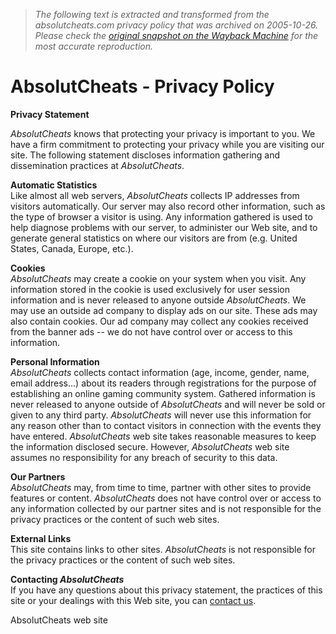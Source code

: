> *The following text is extracted and transformed from the absolutcheats.com privacy policy that was archived on 2005-10-26. Please check the [original snapshot on the Wayback Machine](https://web.archive.org/web/20051026012545id_/http%3A//absolutcheats.com/privacy.htm) for the most accurate reproduction.*

# AbsolutCheats - Privacy Policy

**Privacy Statement**

_AbsolutCheats_ knows that protecting your privacy is important to you. We have a firm commitment to protecting your privacy while you are visiting our site. The following statement discloses information gathering and dissemination practices at _AbsolutCheats_.

**Automatic Statistics**  
Like almost all web servers, _AbsolutCheats_ collects IP addresses from visitors automatically. Our server may also record other information, such as the type of browser a visitor is using. Any information gathered is used to help diagnose problems with our server, to administer our Web site, and to generate general statistics on where our visitors are from (e.g. United States, Canada, Europe, etc.).

**Cookies**  
_AbsolutCheats_ may create a cookie on your system when you visit. Any information stored in the cookie is used exclusively for user session information and is never released to anyone outside _AbsolutCheats_. We may use an outside ad company to display ads on our site. These ads may also contain cookies. Our ad company may collect any cookies received from the banner ads -- we do not have control over or access to this information.

**Personal Information**  
_AbsolutCheats_ collects contact information (age, income, gender, name, email address...) about its readers through registrations for the purpose of establishing an online gaming community system. Gathered information is never released to anyone outside of _AbsolutCheats_ and will never be sold or given to any third party. _AbsolutCheats_ will never use this information for any reason other than to contact visitors in connection with the events they have entered. _AbsolutCheats_ web site takes reasonable measures to keep the information disclosed secure. However, _AbsolutCheats_ web site assumes no responsibility for any breach of security to this data.

**Our Partners**  
_AbsolutCheats_ may, from time to time, partner with other sites to provide features or content. _AbsolutCheats_ does not have control over or access to any information collected by our partner sites and is not responsible for the privacy practices or the content of such web sites.

**External Links**  
This site contains links to other sites. _AbsolutCheats_ is not responsible for the privacy practices or the content of such web sites.

**Contacting _AbsolutCheats_**  
If you have any questions about this privacy statement, the practices of this site or your dealings with this Web site, you can [contact us](https://web.archive.org/contact.php). 

  
AbsolutCheats web site
